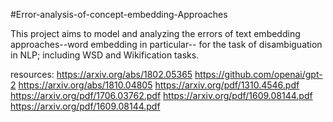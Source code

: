 #Error-analysis-of-concept-embedding-Approaches

This project aims to model and analyzing the errors of text embedding approaches--word embedding in particular-- for the task of disambiguation in NLP; including WSD and Wikification tasks. 


resources:
https://arxiv.org/abs/1802.05365
https://github.com/openai/gpt-2
https://arxiv.org/abs/1810.04805
https://arxiv.org/pdf/1310.4546.pdf
https://arxiv.org/pdf/1706.03762.pdf
https://arxiv.org/pdf/1609.08144.pdf
https://arxiv.org/pdf/1609.08144.pdf

